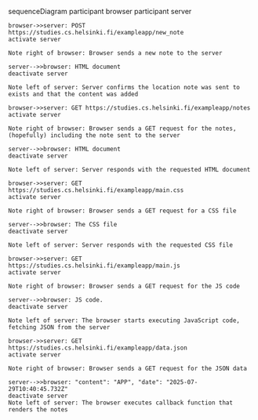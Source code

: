 sequenceDiagram
    participant browser
    participant server
    
    browser->>server: POST https://studies.cs.helsinki.fi/exampleapp/new_note
    activate server

    Note right of browser: Browser sends a new note to the server

    server-->>browser: HTML document
    deactivate server
    
    Note left of server: Server confirms the location note was sent to exists and that the content was added

    browser->>server: GET https://studies.cs.helsinki.fi/exampleapp/notes
    activate server

    Note right of browser: Browser sends a GET request for the notes, (hopefully) including the note sent to the server

    server-->>browser: HTML document
    deactivate server

    Note left of server: Server responds with the requested HTML document
    
    browser->>server: GET https://studies.cs.helsinki.fi/exampleapp/main.css
    activate server

    Note right of browser: Browser sends a GET request for a CSS file

    server-->>browser: The CSS file
    deactivate server
    
    Note left of server: Server responds with the requested CSS file
    
    browser->>server: GET https://studies.cs.helsinki.fi/exampleapp/main.js
    activate server

    Note right of browser: Browser sends a GET request for the JS code

    server-->>browser: JS code.
    deactivate server

    Note left of server: The browser starts executing JavaScript code, fetching JSON from the server

    browser->>server: GET https://studies.cs.helsinki.fi/exampleapp/data.json
    activate server

    Note right of browser: Browser sends a GET request for the JSON data

    server-->>browser: "content": "APP", "date": "2025-07-29T10:40:45.732Z"
    deactivate server
    Note left of server: The browser executes callback function that renders the notes
